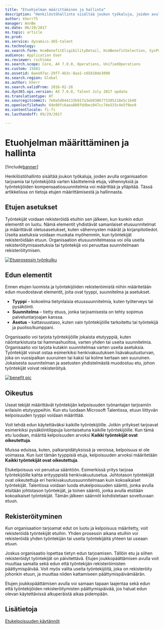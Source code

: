 ```yaml
---
title: "Etuohjelman määrittäminen ja hallinta"
description: "Henkilöstöhallinto sisältää joukon työkaluja, joiden avulla organisaation tarjoamia tai työntekijöitä varten käsittelemiä etuja, vähennyksiä ja työntekijöiden kompensaatiosuunnitelmia voi määrittää ja ylläpitää. Tässä artikkelissa on tietoja etujen määrittämisestä ja hallinnasta."
author: kherr75
manager: AnnBe
ms.date: 06/20/2017
ms.topic: article
ms.prod: 
ms.service: dynamics-365-talent
ms.technology: 
ms.search.form: HcmBenefitEligibilityDetail, HcmBenefitSelection, SysPolicyListPage, SysPolicySourceDocumentRuleType
audience: Application User
ms.reviewer: rschloma
ms.search.scope: Core, AX 7.0.0, Operations, UnifiedOperations
ms.custom: 15681
ms.assetid: 6aee97ac-29f7-4b3c-8aa1-c65810de3090
ms.search.region: Global
ms.author: kherr
ms.search.validFrom: 2016-02-28
ms.dyn365.ops.version: AX 7.0.0, Talent July 2017 update
ms.translationtype: HT
ms.sourcegitcommit: 7e0a5d044133b917a3eb9386773205218e5c1b40
ms.openlocfilehash: 6de99fc6aea808fddbec047cc74e533c4e5f9ee9
ms.contentlocale: fi-fi
ms.lasthandoff: 09/29/2017

---
```


# <a name="define-and-manage-a-benefits-program"></a>Etuohjelman määrittäminen ja hallinta

[!include[banner](includes/banner.md)]


Henkilöstöhallinto sisältää joukon työkaluja, joiden avulla organisaation tarjoamia tai työntekijöitä varten käsittelemiä etuja, vähennyksiä ja työntekijöiden kompensaatiosuunnitelmia voi määrittää ja ylläpitää. Tässä artikkelissa on tietoja etujen määrittämisestä ja hallinnasta.

<a name="benefit-setup"></a>Etujen asetukset
-------------

Työntekijät voidaan rekisteröidä etuihin sen jälkeen, kun kunkin edun elementit on luotu. Nämä elementit yhdistävät samanlaiset etusuunnitelmat ja määrittävät oletusasetukset, kuten vähennysten määrät ja kirjanpitotiedot. Useita asetuksia voidaan muokata myöhemmin, kun työntekijät rekisteröidään etuun. Organisaation etusuunnitelmassa voi olla useita rekisteröitymisasetuksia tai työntekijä voi peruuttaa suunnitelmaan rekisteröitymisen. 

[![Etuprosessin työnkulku](./media/benefit-process-flow1.png)](./media/benefit-process-flow1.png)

## <a name="benefit-elements"></a>Edun elementit
Ennen etujen luomista ja työntekijöiden rekisteröimistä niihin määritetään edun muodostavat elementit, joita ovat tyyppi, suunnitelma ja asetukset.

-   **Tyyppi** – kokoelma tietynlaisia etuussuunnitelmia, kuten työterveys tai pysäköinti.
-   **Suunnitelma** – tietty etuus, jonka tarjoamisesta on tehty sopimus palveluntarjoajan kanssa.
-   **Asetus** – kattavuustaso, kuten vain työntekijöille tarkoitettu tai työntekijä ja puoliso/kumppani.

Organisaatio voi tarjota työntekijöille jokaista etutyyppiä, kuten näöntarkistusta tai hammashuoltoa, varten yhden tai useita suunnitelmia. Organisaatio voi tarjota kutakin suunnitelmaa varten useita asetuksia. Työntekijät voivat ostaa esimerkiksi henkivakuutuksen lisävakuutusturvan, joka on vuosipalkan suuruinen tai kaksi tai kolme kertaan sen suuruinen. Jokaisesta suunnitelman ja asetusten yhdistelmästä muodostuu etu, johon työntekijät voivat rekisteröityä. 

[![benefit pic](./media/benefit-pic.png)](./media/benefit-pic.png)

## <a name="eligibility"></a>Oikeutus
Useat tekijät määrittävät työntekijän kelpoisuuden työnantajan tarjoamiin erilaisiin etutyyppeihin. Kun etu luodaan Microsoft Talentissa, etuun liittyvän kelpoisuuden tyyppi voidaan määrittää. 

Voit tehdä edun käytettäväksi kaikille työntekijöille. Jotkin yritykset tarjoavat esimerkiksi pysäköintilippuja luontaisetuna kaikille työntekijöille. Kun tämä etu luodaan, määritä kelpoisuuden arvoksi **Kaikki työntekijät ovat oikeutettuja**. 

Muissa eduissa, kuten, palkanpidätyksissä ja veroissa, kelpoisuus ei ole voimassa. Kun luot tämän tyyppisiä etuja, kelpoisuuden arvoksi määritetään **Kaikki työntekijät ovat oikeutettuja**. 

Etukelpoisuus voi perustua sääntöön. Esimerkissä yritys tarjoaa työntekijöille kahta erityyppistä henkivakuutusetua. Johtotason työntekijät ovat oikeutettuja eri henkivakuutussuunnitelmaan kuin kokoaikaiset työntekijät. Talentissa voidaan luoda etukelpoisuuden sääntö, jonka avulla etsitään johtotason työntekijät, ja toinen sääntö, jonka avulla etsitään kokoaikaiset työntekijät. Tämän jälkeen säännöt kohdistetaan soveltuvaan etuun.

## <a name="enrollment"></a>Rekisteröityminen
Kun organisaation tarjoamat edut on luotu ja kelpoisuus määritetty, voit rekisteröidä työntekijät etuihin. Yhden prosessin aikana etuihin voi rekisteröidä yhden työntekijän tai useita työntekijäitä yhteen tai useaan etuun. 

Joskus organisaatio lopettaa tietyn edun tarjoamisen. Tällöin etu ja siihen rekisteröidyt työntekijät on päivitettävä. Etujen joukkopäättämisen avulla voit muuttaa samalla sekä edun että työntekijän rekisteröimisten päättymispäivää. Voit myös valita useita työntekijöitä, joka on rekisteröity johonkin etuun, ja muuttaa niiden kattamiseen päättymispäivämäärän. 

Etujen joukkopäättämisen avulla voi samaan tapaan laajentaa sekä edun että työntekijöiden rekisteröitymisten päättymispäivää, jos haluat edun olevan käytettävissä alkuperäistä aikaa pidempään.

<a name="see-also"></a>Lisätietoja
--------

[Etukelpoisuuden käytännöt](benefit-eligibility-policies.md)




